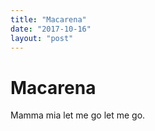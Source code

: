 ```yaml
---
title: "Macarena"
date: "2017-10-16"
layout: "post"
---
```

# Macarena

 Mamma mia let me go let me go.